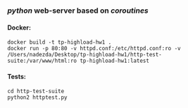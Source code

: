 ### *python* web-server based on *coroutines*

#### Docker:

```
docker build -t tp-highload-hw1 .
docker run -p 80:80 -v httpd.conf:/etc/httpd.conf:ro -v /Users/nadezda/Desktop/tp-highload-hw1/http-test-suite:/var/www/html:ro tp-highload-hw1:latest
```

#### Tests:
```
cd http-test-suite
python2 httptest.py
```
 